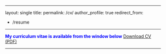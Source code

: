 
---
layout: single
title: 
permalink: /cv/
author_profile: true
redirect_from:
  - /resume
---

 <span style="color:blue"> **My curriculum vitae is available from the window below**</span>
<a href="https://KensleyBlaise.github.io/assets/files/CV of Kensley Blaise.pdf" target="_blank">Download CV (PDF)</a>

---


